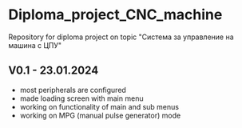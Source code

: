 # Diploma_project_CNC_machine
Repository for diploma project on topic "Система за управление на машина с ЦПУ"

## V0.1 - 23.01.2024
 - most peripherals are configured
 - made loading screen with main menu
 - working on functionality of main and sub menus
 - working on MPG (manual pulse generator) mode